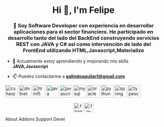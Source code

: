 <h1 align="center">Hi 👋, I'm Felipe</h1>
<h3 align="center">💬 Soy Software Developer con experiencia en desarrollar aplicaciones para el sector financiero. He participado en desarrollo tanto del lado del BackEnd construyendo servicios REST con JAVA y C# así como intervención de lado del FrontEnd utilizando HTML,Javascript,Materialize</h3>

- 🌱 Actualmente estoy aprendiendo y mejorando mis skills **JAVA,Javascript**

- 📫 Puedes contactarme a **galindoaguilarf@gmail.com**

<p align="left"><img src="https://devicons.github.io/devicon/devicon.git/icons/csharp/csharp-original.svg" alt="csharp" width="40" height="40"/> <img src="https://devicons.github.io/devicon/devicon.git/icons/dot-net/dot-net-original-wordmark.svg" alt="dotnet" width="40" height="40"/> <img src="https://devicons.github.io/devicon/devicon.git/icons/html5/html5-original-wordmark.svg" alt="html5" width="40" height="40"/> <img src="https://devicons.github.io/devicon/devicon.git/icons/java/java-original-wordmark.svg" alt="java" width="40" height="40"/> <img src="https://devicons.github.io/devicon/devicon.git/icons/javascript/javascript-original.svg" alt="javascript" width="40" height="40"/> <img src="https://devicons.github.io/devicon/devicon.git/icons/mysql/mysql-original-wordmark.svg" alt="mysql" width="40" height="40"/> <img src="https://devicons.github.io/devicon/devicon.git/icons/oracle/oracle-original.svg" alt="oracle" width="40" height="40"/> <img src="https://devicons.github.io/devicon/devicon.git/icons/python/python-original.svg" alt="python" width="40" height="40"/> <img src="https://www.vectorlogo.zone/logos/springio/springio-icon.svg" alt="spring" width="40" height="40"/> <img src="https://devicons.github.io/devicon/devicon.git/icons/typescript/typescript-original.svg" alt="typescript" width="40" height="40"/></p>

<p align="center">
<a href="https://twitter.com/fgaguilar" target="blank"><img align="center" src="https://cdn.jsdelivr.net/npm/simple-icons@3.0.1/icons/twitter.svg" alt="fgaguilar" height="30" width="30" /></a>
<a href="https://linkedin.com/in/fg-aguilar" target="blank"><img align="center" src="https://cdn.jsdelivr.net/npm/simple-icons@3.0.1/icons/linkedin.svg" alt="fg-aguilar" height="30" width="30" /></a>
</p>
About
Addons
Support
Devel
